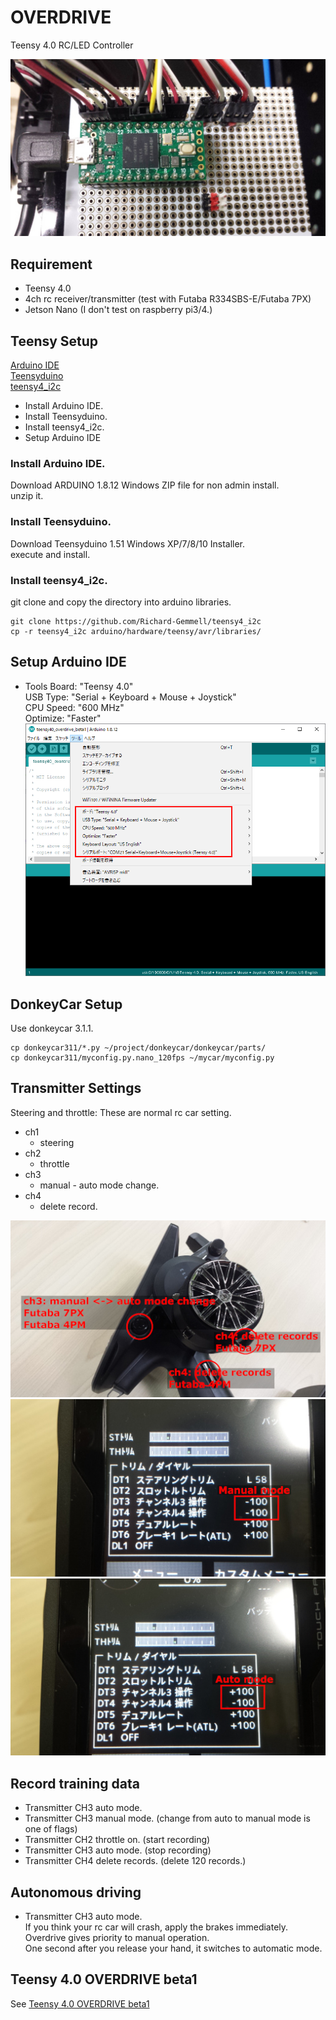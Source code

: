 # OVERDRIVE

Teensy 4.0 RC/LED Controller

![](./teensy40_overdrive_beta1/wire1.jpg)

## Requirement
* Teensy 4.0
* 4ch rc receiver/transmitter (test with Futaba R334SBS-E/Futaba 7PX)
* Jetson Nano (I don't test on raspberry pi3/4.)

## Teensy Setup
[Arduino IDE](https://www.arduino.cc/en/main/software)<br>
[Teensyduino](https://www.pjrc.com/teensy/td_download.html)<br>
[teensy4_i2c](https://github.com/Richard-Gemmell/teensy4_i2c)<br>
* Install Arduino IDE.
* Install Teensyduino.
* Install teensy4_i2c.
* Setup Arduino IDE

### Install Arduino IDE.
Download ARDUINO 1.8.12 Windows ZIP file for non admin install.<br>
unzip it.<br>

### Install Teensyduino.
Download Teensyduino 1.51 Windows XP/7/8/10 Installer.<br>
execute and install.<br>

### Install teensy4_i2c.
git clone and copy the directory into arduino libraries.<br>
```
git clone https://github.com/Richard-Gemmell/teensy4_i2c
cp -r teensy4_i2c arduino/hardware/teensy/avr/libraries/
```

## Setup Arduino IDE
* Tools
Board: "Teensy 4.0"<br>
USB Type: "Serial + Keyboard + Mouse + Joystick"<br>
CPU Speed: "600 MHz"<br>
Optimize: "Faster"<br>
![](./teensyduino.png)

## DonkeyCar Setup
Use donkeycar 3.1.1.<br>
```
cp donkeycar311/*.py ~/project/donkeycar/donkeycar/parts/
cp donkeycar311/myconfig.py.nano_120fps ~/mycar/myconfig.py
```

## Transmitter Settings
Steering and throttle: These are normal rc car setting.<br>
* ch1
  * steering
* ch2
  * throttle
* ch3
  * manual - auto mode change.
* ch4
  * delete record.

![](./transmitter.jpg)<br>
![](./transmitter_manual.jpg)<br>
![](./transmitter_auto.jpg)<br>

## Record training data
* Transmitter CH3 auto mode.
* Transmitter CH3 manual mode. (change from auto to manual mode is one of flags)
* Transmitter CH2 throttle on. (start recording)
* Transmitter CH3 auto mode. (stop recording)
* Transmitter CH4 delete records. (delete 120 records.)

## Autonomous driving
* Transmitter CH3 auto mode.<br>
If you think your rc car will crash, apply the brakes immediately. Overdrive gives priority to manual operation.<br>
One second after you release your hand, it switches to automatic mode.<br>

## Teensy 4.0 OVERDRIVE beta1
See [Teensy 4.0 OVERDRIVE beta1](./README_teensy40_overdrive_beta1.md)<br>

